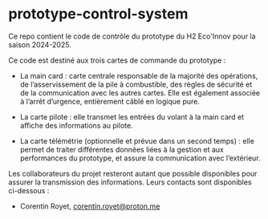 # prototype-control-system

Ce repo contient le code de contrôle du prototype du H2 Eco'Innov pour la saison 2024-2025.

Ce code est destiné aux trois cartes de commande du prototype :

- La main card : carte centrale responsable de la majorité des opérations, de l’asservissement de la pile à combustible, des règles de sécurité et de la communication avec les autres cartes. Elle est également associée à l’arrêt d’urgence, entièrement câblé en logique pure.

- La carte pilote : elle transmet les entrées du volant à la main card et affiche des informations au pilote.

- La carte télémétrie (optionnelle et prévue dans un second temps) : elle permet de traiter différentes données liées à la gestion et aux performances du prototype, et assure la communication avec l’extérieur.

Les collaborateurs du projet resteront autant que possible disponibles pour assurer la transmission des informations. Leurs contacts sont disponibles ci-dessous :
- Corentin Royet, corentin.royet@proton.me
